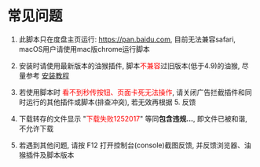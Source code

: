 # 常见问题

1. 此脚本只在度盘主页运行: <https://pan.baidu.com>, 目前无法兼容safari, macOS用户请使用mac版chrome运行脚本

2. 安装时请使用最新版本的油猴插件, 脚本<span style="color: red;">不兼容</span>过旧版本(低于4.9)的油猴, 尽量参考 [安装教程](/document/Install/About.md)

3. 若使用脚本时 <span style="color: red;">看不到秒传按钮、页面卡死无法操作</span>, 请关闭广告拦截插件和同时运行的其他插件或脚本(排查冲突), 若无效再根据 5. 反馈

4. 下载转存的文件显示 "<span style="color: red;">下载失败1252017</span>" 等同**包含违规...**, 即文件已被和谐, 不允许下载

5. 若遇到其他问题, 请按 F12 打开控制台(console)截图反馈, 并反馈浏览器、油猴插件及脚本版本
